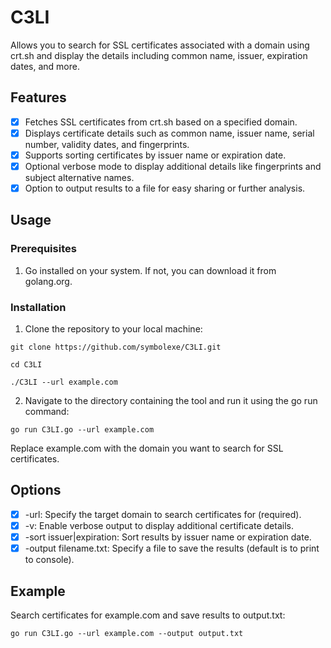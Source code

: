 # C3LI
Allows you to search for SSL certificates associated with a domain using crt.sh and display the details including common name, issuer, expiration dates, and more.
## Features
- [x] Fetches SSL certificates from crt.sh based on a specified domain.
- [x] Displays certificate details such as common name, issuer name, serial number, validity dates, and fingerprints.
- [x] Supports sorting certificates by issuer name or expiration date.
- [x] Optional verbose mode to display additional details like fingerprints and subject alternative names.
- [x] Option to output results to a file for easy sharing or further analysis.
## Usage
### Prerequisites
1. Go installed on your system. If not, you can download it from golang.org.
### Installation
1. Clone the repository to your local machine:

`git clone https://github.com/symbolexe/C3LI.git`

`cd C3LI`

`./C3LI --url example.com`

2. Navigate to the directory containing the tool and run it using the go run command:

`go run C3LI.go --url example.com`

Replace example.com with the domain you want to search for SSL certificates.

## Options
- [x] -url: Specify the target domain to search certificates for (required).
- [x] -v: Enable verbose output to display additional certificate details.
- [x] -sort issuer|expiration: Sort results by issuer name or expiration date.
- [x] -output filename.txt: Specify a file to save the results (default is to print to console).

## Example
Search certificates for example.com and save results to output.txt:

`go run C3LI.go --url example.com --output output.txt`
